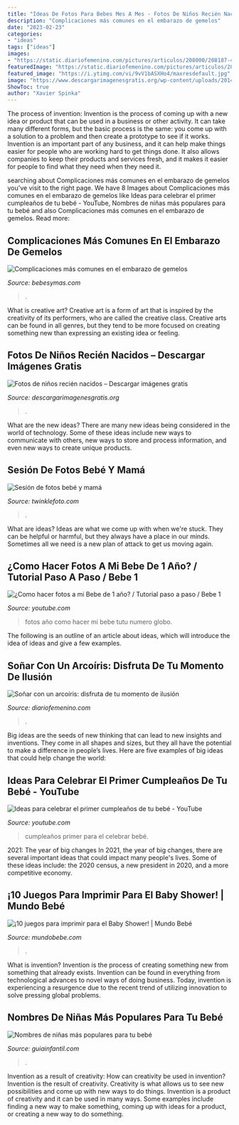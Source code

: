 ```yaml
---
title: "Ideas De Fotos Para Bebes Mes A Mes - Fotos De Niños Recién Nacidos – Descargar Imágenes Gratis"
description: "Complicaciones más comunes en el embarazo de gemelos"
date: "2023-02-23"
categories:
- "ideas"
tags: ["ideas"]
images:
- "https://static.diariofemenino.com/pictures/articulos/208000/208187-4.jpg"
featuredImage: "https://static.diariofemenino.com/pictures/articulos/208000/208187-4.jpg"
featured_image: "https://i.ytimg.com/vi/9vV1bASXHo4/maxresdefault.jpg"
image: "https://www.descargarimagenesgratis.org/wp-content/uploads/2014/10/bebe-2.jpg"
ShowToc: true
author: "Xavier Spinka"
---
```



The process of invention:
Invention is the process of coming up with a new idea or product that can be used in a business or other activity. It can take many different forms, but the basic process is the same: you come up with a solution to a problem and then create a prototype to see if it works.
Invention is an important part of any business, and it can help make things easier for people who are working hard to get things done. It also allows companies to keep their products and services fresh, and it makes it easier for people to find what they need when they need it.

	

		
searching about Complicaciones más comunes en el embarazo de gemelos you've visit to the right page. We have 8 Images about Complicaciones más comunes en el embarazo de gemelos like Ideas para celebrar el primer cumpleaños de tu bebé - YouTube, Nombres de niñas más populares para tu bebé and also Complicaciones más comunes en el embarazo de gemelos. Read more:
		
    
## Complicaciones Más Comunes En El Embarazo De Gemelos

<img loading=lazy src="http://i.blogs.es/d4add0/2216149745_3032b2d84b_z/original.jpg" onerror="this.onerror=null;this.src='https://tse2.mm.bing.net/th?id=OIP.G-lS6RH-ndPHKlRsaQr3ewHaEf&amp;pid=15.1';" alt="Complicaciones más comunes en el embarazo de gemelos">

_Source: bebesymas.com_

>. 

	

What is creative art?
Creative art is a form of art that is inspired by the creativity of its performers, who are called the creative class. Creative arts can be found in all genres, but they tend to be more focused on creating something new than expressing an existing idea or feeling.

    
## Fotos De Niños Recién Nacidos – Descargar Imágenes Gratis

<img loading=lazy src="https://www.descargarimagenesgratis.org/wp-content/uploads/2014/10/bebe-2.jpg" onerror="this.onerror=null;this.src='https://tse4.mm.bing.net/th?id=OIP.015xz0abJzAqu33N4ozYJQHaGP&amp;pid=15.1';" alt="Fotos de niños recién nacidos – Descargar imágenes gratis">

_Source: descargarimagenesgratis.org_

>. 

	

What are the new ideas?
There are many new ideas being considered in the world of technology. Some of these ideas include new ways to communicate with others, new ways to store and process information, and even new ways to create unique products.

    
## Sesión De Fotos Bebé Y Mamá

<img loading=lazy src="https://twinklefoto.com/wp-content/uploads/2015/06/Sesión-de-fotos-bebé-y-mamá_06.jpg" onerror="this.onerror=null;this.src='https://tse2.mm.bing.net/th?id=OIP.3mYfPEusYs6Z81KuObESyAHaKQ&amp;pid=15.1';" alt="Sesión de fotos bebé y mamá">

_Source: twinklefoto.com_

>. 

	

What are ideas?
Ideas are what we come up with when we're stuck. They can be helpful or harmful, but they always have a place in our minds. Sometimes all we need is a new plan of attack to get us moving again.

    
## ¿Como Hacer Fotos A Mi Bebe De 1 Año? / Tutorial Paso A Paso / Bebe 1

<img loading=lazy src="https://i.ytimg.com/vi/9vV1bASXHo4/maxresdefault.jpg" onerror="this.onerror=null;this.src='https://tse2.mm.bing.net/th?id=OIP.t39lnX1cXnzr1S8Ooc1OsAHaEK&amp;pid=15.1';" alt="¿Como hacer fotos a mi Bebe de 1 año? / Tutorial paso a paso / Bebe 1">

_Source: youtube.com_

>fotos año como hacer mi bebe tutu numero globo. 

	

The following is an outline of an article about ideas, which will introduce the idea of ideas and give a few examples.

    
## Soñar Con Un Arcoíris: Disfruta De Tu Momento De Ilusión

<img loading=lazy src="https://static.diariofemenino.com/pictures/articulos/208000/208187-4.jpg" onerror="this.onerror=null;this.src='https://tse2.mm.bing.net/th?id=OIP.C6IIpXmgwz1EW5jCt-o4ZwHaJ4&amp;pid=15.1';" alt="Soñar con un arcoíris: disfruta de tu momento de ilusión">

_Source: diariofemenino.com_

>. 

	

Big ideas are the seeds of new thinking that can lead to new insights and inventions. They come in all shapes and sizes, but they all have the potential to make a difference in people’s lives. Here are five examples of big ideas that could help change the world: 

    
## Ideas Para Celebrar El Primer Cumpleaños De Tu Bebé - YouTube

<img loading=lazy src="https://i.ytimg.com/vi/lXM_oYG_dl8/maxresdefault.jpg" onerror="this.onerror=null;this.src='https://tse4.mm.bing.net/th?id=OIP.2KRANCL_EWrqGoPETEd-awFNC7&amp;pid=15.1';" alt="Ideas para celebrar el primer cumpleaños de tu bebé - YouTube">

_Source: youtube.com_

>cumpleaños primer para el celebrar bebé. 

	

2021: The year of big changes
In 2021, the year of big changes, there are several important ideas that could impact many people's lives. Some of these ideas include: the 2020 census, a new president in 2020, and a more competitive economy.

    
## ¡10 Juegos Para Imprimir Para El Baby Shower! | Mundo Bebé

<img loading=lazy src="https://www.mundobebe.com/wp-content/uploads/imgnoticias/201708/13792.jpg" onerror="this.onerror=null;this.src='https://tse2.mm.bing.net/th?id=OIP.x-JwzkhZYeEhV85pOzE5UwHaLc&amp;pid=15.1';" alt="¡10 juegos para imprimir para el Baby Shower! | Mundo Bebé">

_Source: mundobebe.com_

>. 

	

What is invention?
Invention is the process of creating something new from something that already exists. Invention can be found in everything from technological advances to novel ways of doing business. Today, invention is experiencing a resurgence due to the recent trend of utilizing innovation to solve pressing global problems.

    
## Nombres De Niñas Más Populares Para Tu Bebé

<img loading=lazy src="https://static.guiainfantil.com/pictures/galerias/7339-4-nombres-de-ninas-mas-populares-para-tu-bebe.jpg" onerror="this.onerror=null;this.src='https://tse2.mm.bing.net/th?id=OIP.I4qXWAX9ACRezVf2Q67xkwHaHa&amp;pid=15.1';" alt="Nombres de niñas más populares para tu bebé">

_Source: guiainfantil.com_

>. 

	

Invention as a result of creativity: How can creativity be used in invention?
Invention is the result of creativity. Creativity is what allows us to see new possibilities and come up with new ways to do things. Invention is a product of creativity and it can be used in many ways. Some examples include finding a new way to make something, coming up with ideas for a product, or creating a new way to do something.

